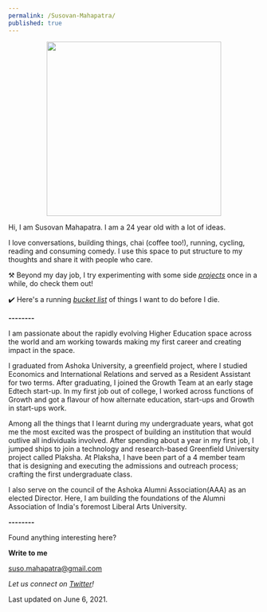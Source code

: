 ```yaml
---
permalink: /Susovan-Mahapatra/
published: true
---
```

<p align="center">
<img class="img-responsive" src="https://i.ibb.co/zZnXkyv/Susovan.png" style="width:350px;height:350px;">
</p>

Hi, I am Susovan Mahapatra. I am a 24 year old with a lot of ideas. 

I love conversations, building things, chai (coffee too!), running, cycling, reading and consuming comedy. I use this space to put structure to my thoughts and share it with people who care.

⚒️ Beyond my day job, I try experimenting with some side _[projects](https://whysosuso.com/projects/)_ once in a while, do check them out!

✔️ Here's a running _[bucket list](https://whysosuso.com/Susovan-Mahapatra-bucket-list/)_ of things I want to do before I die. 

**--------**

I am passionate about the rapidly evolving Higher Education space across the world and am working towards making my first career and creating impact in the space. 

I graduated from Ashoka University, a greenfield project, where I studied Economics and International Relations and served as a Resident Assistant for two terms. After graduating, I joined the Growth Team at an early stage Edtech start-up. In my first job out of college, I worked across functions of Growth and got a flavour of how alternate education, start-ups and Growth in start-ups work. 

Among all the things that I learnt during my undergraduate years, what got me the most excited was the prospect of building an institution that would outlive all individuals involved. After spending about a year in my first job, I jumped ships to join a technology and research-based Greenfield University project called Plaksha. At Plaksha, I have been part of a 4 member team that is designing and executing the admissions and outreach process; crafting the first undergraduate class.

I also serve on the council of the Ashoka Alumni Association(AAA) as an elected Director. Here, I am building the foundations of the Alumni Association of India's foremost Liberal Arts University. 

**--------**

Found anything interesting here? 

**Write to me**

[suso.mahapatra@gmail.com](mailto:suso.mahapatra@gmail.com)

_Let us connect on [Twitter](https://www.twitter.com/whysosuso/)!_

Last updated on June 6, 2021.
